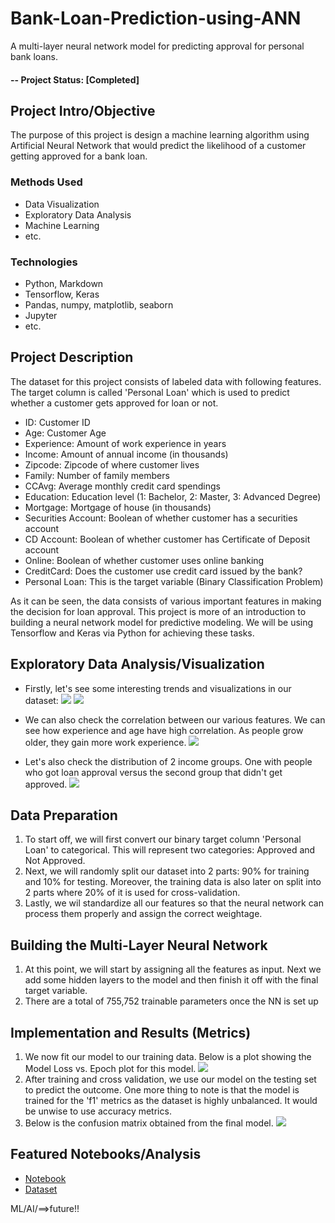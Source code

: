 # Bank-Loan-Prediction-using-ANN
 A multi-layer neural network model for predicting approval for personal bank loans.

#### -- Project Status: [Completed]

## Project Intro/Objective
The purpose of this project is design a machine learning algorithm using Artificial Neural Network that would predict the likelihood of a customer getting approved for a bank loan.


### Methods Used
* Data Visualization
* Exploratory Data Analysis
* Machine Learning
* etc.

### Technologies
* Python, Markdown
* Tensorflow, Keras
* Pandas, numpy, matplotlib, seaborn
* Jupyter
* etc. 

## Project Description
The dataset for this project consists of labeled data with following features. The target column is called 'Personal Loan' which is used to predict whether a customer gets approved for loan or not.

* ID: Customer ID
* Age: Customer Age
* Experience: Amount of work experience in years
* Income: Amount of annual income (in thousands)
* Zipcode: Zipcode of where customer lives
* Family: Number of family members
* CCAvg: Average monthly credit card spendings
* Education: Education level (1: Bachelor, 2: Master, 3: Advanced Degree)
* Mortgage: Mortgage of house (in thousands)
* Securities Account: Boolean of whether customer has a securities account
* CD Account: Boolean of whether customer has Certificate of Deposit account
* Online: Boolean of whether customer uses online banking
* CreditCard: Does the customer use credit card issued by the bank?
* Personal Loan: This is the target variable (Binary Classification Problem)

As it can be seen, the data consists of various important features in making the decision for loan approval. This project is more of an introduction to building a neural network model for predictive modeling. We will be using Tensorflow and Keras via Python for achieving these tasks.

## Exploratory Data Analysis/Visualization
- Firstly, let's see some interesting trends and visualizations in our dataset:
![](age.png)
![](income.png)

- We can also check the correlation between our various features. We can see how experience and age have high correlation. As people grow older, they gain more work experience.
![](heatmap.png)

- Let's also check the distribution of 2 income groups. One with people who got loan approval versus the second group that didn't get approved.
![](approved_not_approved.png)

## Data Preparation
1. To start off, we will first convert our binary target column 'Personal Loan' to categorical. This will represent two categories: Approved and Not Approved.
2. Next, we will randomly split our dataset into 2 parts: 90% for training and 10% for testing. Moreover, the training data is also later on split into 2 parts where 20% of it is used for cross-validation.
3. Lastly, we wil standardize all our features so that the neural network can process them properly and assign the correct weightage.

## Building the Multi-Layer Neural Network
1. At this point, we will start by assigning all the features as input. Next we add some hidden layers to the model and then finish it off with the final target variable.
2. There are a total of 755,752 trainable parameters once the NN is set up

## Implementation and Results (Metrics)
1. We now fit our model to our training data. Below is a plot showing the Model Loss vs. Epoch plot for this model.
![](modelloss.png)
2. After training and cross validation, we use our model on the testing set to predict the outcome. One more thing to note is that the model is trained for the 'f1' metrics as the dataset is highly unbalanced. It would be unwise to use accuracy metrics.
3. Below is the confusion matrix obtained from the final model.
![](conf_matrix.png)

## Featured Notebooks/Analysis
* [Notebook](bank-loan-approval-using-AI.ipynb)
* [Dataset](UniversalBank.csv)

ML/AI/==>future!!


